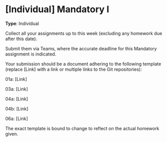 # [Individual] Mandatory I

**Type**: Individual

Collect all your assignments up to this week (excluding any homework due after this date).

Submit them via Teams, where the accurate deadline for this Mandatory assignment is indicated.

Your submission should be a document adhering to the following template (replace [Link] with a link or multiple links to the Git repositories):


01a: [Link]

03a: [Link]

04a: [Link]

04b: [Link]

06a: [Link]


The exact template is bound to change to reflect on the actual homework given. 
